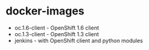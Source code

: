 # docker-images

* oc.1.6-client - OpenShift 1.6 client
* oc.1.3-client - OpenShift 1.3 client
* jenkins - with OpenShift client and python modules
